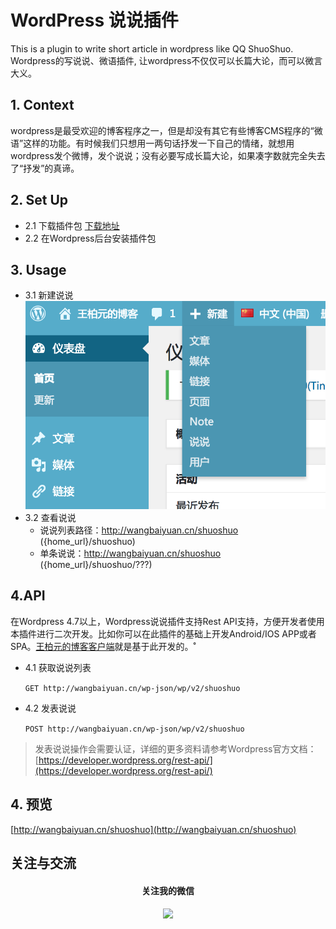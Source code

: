 # WordPress 说说插件
This is a plugin to write short article in wordpress like QQ ShuoShuo. Wordpress的写说说、微语插件, 让wordpress不仅仅可以长篇大论，而可以微言大义。

## 1. Context

wordpress是最受欢迎的博客程序之一，但是却没有其它有些博客CMS程序的“微语”这样的功能。有时候我们只想用一两句话抒发一下自己的情绪，就想用wordpress发个微博，发个说说；没有必要写成长篇大论，如果凑字数就完全失去了“抒发”的真谛。

## 2. Set Up
 - 2.1 下载插件包
  [下载地址](https://github.com/geekeren/WordPressShuoShuo/releases)
 - 2.2 在Wordpress后台安装插件包
 
## 3. Usage
 - 3.1 新建说说
  ![Wordpress后台新建列表里面会有‘说说’类型](./images/new_shuoshuo.png)
 - 3.2 查看说说
   - 说说列表路径：http://wangbaiyuan.cn/shuoshuo ({home_url}/shuoshuo)
   - 单条说说：http://wangbaiyuan.cn/shuoshuo ({home_url}/shuoshuo/???)
## 4.API
 在Wordpress 4.7以上，Wordpress说说插件支持Rest API支持，方便开发者使用本插件进行二次开发。比如你可以在此插件的基础上开发Android/IOS APP或者SPA。[王柏元的博客客户端](https://github.com/geekeren/BYBolg-open)就是基于此开发的。˚
 
 - 4.1 获取说说列表
 
    `GET http://wangbaiyuan.cn/wp-json/wp/v2/shuoshuo`
 - 4.2 发表说说   
 
    `POST http://wangbaiyuan.cn/wp-json/wp/v2/shuoshuo`
 >发表说说操作会需要认证，详细的更多资料请参考Wordpress官方文档：[https://developer.wordpress.org/rest-api/](https://developer.wordpress.org/rest-api/)
 
## 4. 预览

[http://wangbaiyuan.cn/shuoshuo](http://wangbaiyuan.cn/shuoshuo)

## 关注与交流
<div style="text-align:center">
<h4>关注我的微信<h4>
<img src="http://wangbaiyuan.cn/mp.jpg" width="200"/> 
</div>


